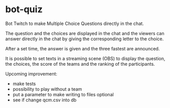# bot-quiz

Bot Twitch to make Multiple Choice Questions directly in the chat.

The question and the choices are displayed in the chat and the viewers can answer directly in the chat by giving the corresponding letter to the choice.

After a set time, the answer is given and the three fastest are announced.

It is possible to set texts in a streaming scene (OBS) to display the question, the choices, the score of the teams and the ranking of the participants.

Upcoming improvement:
- make tests
- possibility to play without a team
- put a parameter to make writing to files optional
- see if change qcm.csv into db
